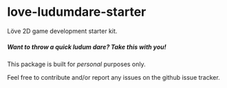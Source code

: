 love-ludumdare-starter
======================

Löve 2D game development starter kit.

##### Want to throw a quick ludum dare? Take this with you!

This package is built for *personal* purposes only.

Feel free to contribute and/or report any issues on the github issue tracker.
